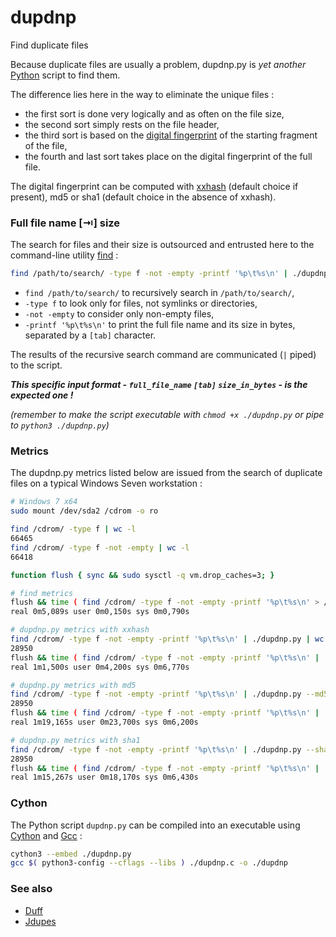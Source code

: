 # dupdnp
Find duplicate files

Because duplicate files are usually a problem, dupdnp.py is *yet another* [Python](http://python.org/) script to find them.

The difference lies here in the way to eliminate the unique files :
* the first sort is done very logically and as often on the file size,
* the second sort simply rests on the file header,
* the third sort is based on the [digital fingerprint](https://en.wikipedia.org/w/index.php?title=Message_digest) of the starting fragment of the file,
* the fourth and last sort takes place on the digital fingerprint of the full file.

The digital fingerprint can be computed with [xxhash](https://github.com/Cyan4973/xxHash) (default choice if present), md5 or sha1 (default choice in the absence of xxhash).



### Full file name [&RightArrowBar;] size

The search for files and their size is outsourced and entrusted here to the command-line utility [find](https://www.gnu.org/software/findutils/manual/html_mono/find.html) :

```bash
find /path/to/search/ -type f -not -empty -printf '%p\t%s\n' | ./dupdnp.py
```
* `find /path/to/search/` to recursively search in `/path/to/search/`,
* `-type f` to look only for files, not symlinks or directories,
* `-not -empty` to consider only non-empty files,
* `-printf '%p\t%s\n'` to print the full file name and its size in bytes, separated by a `[tab]` character.

The results of the recursive search command are communicated (`|` piped) to the script.

***This specific input format - `full_file_name` `[tab]` `size_in_bytes` - is the expected one !***

*(remember to make the script executable with `chmod +x ./dupdnp.py` or pipe to `python3 ./dupdnp.py`)*



### Metrics

The dupdnp.py metrics listed below are issued from the search of duplicate files on a typical Windows Seven workstation :
```bash
# Windows 7 x64
sudo mount /dev/sda2 /cdrom -o ro

find /cdrom/ -type f | wc -l
66465
find /cdrom/ -type f -not -empty | wc -l
66418

function flush { sync && sudo sysctl -q vm.drop_caches=3; }

# find metrics
flush && time ( find /cdrom/ -type f -not -empty -printf '%p\t%s\n' > /dev/null )
real 0m5,089s user 0m0,150s sys 0m0,790s

# dupdnp.py metrics with xxhash
find /cdrom/ -type f -not -empty -printf '%p\t%s\n' | ./dupdnp.py | wc -l
28950
flush && time ( find /cdrom/ -type f -not -empty -printf '%p\t%s\n' | ./dupdnp.py > /dev/null )
real 1m1,500s user 0m4,200s sys 0m6,770s

# dupdnp.py metrics with md5
find /cdrom/ -type f -not -empty -printf '%p\t%s\n' | ./dupdnp.py --md5 | wc -l
28950
flush && time ( find /cdrom/ -type f -not -empty -printf '%p\t%s\n' | ./dupdnp.py --md5 > /dev/null )
real 1m19,165s user 0m23,700s sys 0m6,200s

# dupdnp.py metrics with sha1
find /cdrom/ -type f -not -empty -printf '%p\t%s\n' | ./dupdnp.py --sha1 | wc -l
28950
flush && time ( find /cdrom/ -type f -not -empty -printf '%p\t%s\n' | ./dupdnp.py --sha1 > /dev/null )
real 1m15,267s user 0m18,170s sys 0m6,430s
```



### Cython

The Python script `dupdnp.py` can be compiled into an executable using [Cython](http://cython.org/) and [Gcc](https://gcc.gnu.org/) :
```bash
cython3 --embed ./dupdnp.py
gcc $( python3-config --cflags --libs ) ./dupdnp.c -o ./dupdnp
```



### See also

- [Duff](https://github.com/elmindreda/duff)
- [Jdupes](https://github.com/jbruchon/jdupes)
